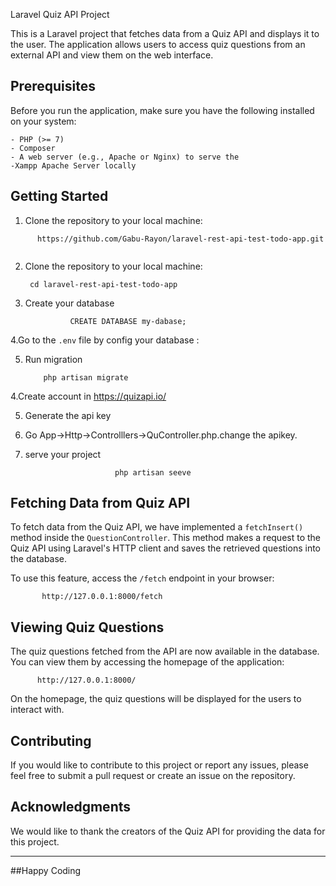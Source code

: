 Laravel Quiz API Project

This is a Laravel project that fetches data from a Quiz API and displays it to the user. The application allows users to access quiz questions from an external API and view them on the web interface.

## Prerequisites

Before you run the application, make sure you have the following installed on your system:

    - PHP (>= 7)
    - Composer
    - A web server (e.g., Apache or Nginx) to serve the 
    -Xampp Apache Server locally

## Getting Started

   1. Clone the repository to your local machine:

```
      https://github.com/Gabu-Rayon/laravel-rest-api-test-todo-app.git
    
```
 2. Clone the repository to your local machine:

         cd laravel-rest-api-test-todo-app

    

3. Create your  database  

                 CREATE DATABASE my-dabase;
4.Go to the `.env` file by config your database :
        
5. Run migration

           php artisan migrate


4.Create account in  https://quizapi.io/ 

5. Generate the api key
   

5. Go App->Http->Controlllers->QuController.php.change the  apikey.


6. serve your project

                           php artisan seeve
## Fetching Data from Quiz API

To fetch data from the Quiz API, we have implemented a `fetchInsert()` method inside the `QuestionController`. This method makes a request to the Quiz API using Laravel's HTTP client and saves the retrieved questions into the database.

To use this feature, access the `/fetch` endpoint in your browser:

```
       http://127.0.0.1:8000/fetch
```

## Viewing Quiz Questions

The quiz questions fetched from the API are now available in the database. You can view them by accessing the homepage of the application:

```
      http://127.0.0.1:8000/

```

On the homepage, the quiz questions will be displayed for the users to interact with.

## Contributing

If you would like to contribute to this project or report any issues, please feel free to submit a pull request or create an issue on the repository.


## Acknowledgments

We would like to thank the creators of the Quiz API for providing the data for this project.

---



##Happy Coding
